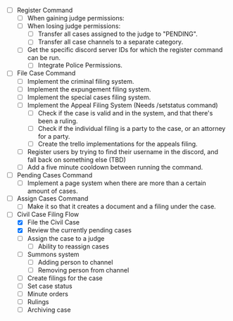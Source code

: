 - [ ] Register Command
    - [ ] When gaining judge permissions:
    - [ ] When losing judge permissions:
        - [ ] Transfer all cases assigned to the judge to "PENDING".
        - [ ] Transfer all case channels to a separate category.
    - [ ] Get the specific discord server IDs for which the register command can be run.
        - [ ] Integrate Police Permissions.

- [ ] File Case Command
    - [ ] Implement the criminal filing system.
    - [ ] Implement the expungement filing system.
    - [ ] Implement the special cases filing system.
    - [ ] Implement the Appeal Filing System (Needs /setstatus command)
        - [ ] Check if the case is valid and in the system, and that there's been a ruling.
        - [ ] Check if the individual filing is a party to the case, or an attorney for a party.
        - [ ] Create the trello implementations for the appeals filing.
    - [ ] Register users by trying to find their username in the discord, and fall back on something else (TBD)
    - [ ] Add a five minute cooldown between running the command.

- [ ] Pending Cases Command
    - [ ] Implement a page system when there are more than a certain amount of cases.

- [ ] Assign Cases Command
    - [ ] Make it so that it creates a document and a filing under the case.

- [ ] Civil Case Filing Flow
    - [X] File the Civil Case
    - [X] Review the currently pending cases
    - [ ] Assign the case to a judge
        - [ ] Ability to reassign cases
    - [ ] Summons system
        - [ ] Adding person to channel
        - [ ] Removing person from channel
    - [ ] Create filings for the case
    - [ ] Set case status
    - [ ] Minute orders
    - [ ] Rulings
    - [ ] Archiving case